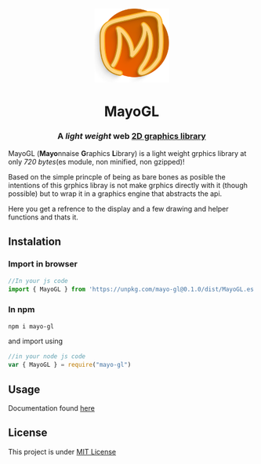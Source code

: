<p align="center">
	<img src="./mayogl.png" width="30%">
</p>
<h1 align="center">MayoGL</h1>
<h3 align="center">A <i>light weight</i> <b>web</b> <u>2D graphics library</u></h3>

MayoGL (**Mayo**nnaise **G**raphics **L**ibrary) is a light weight grphics library at only *720 bytes*(es module, non minified, non gzipped)!

Based on the simple princple of being as bare bones as posible the intentions of this grphics libray is not make grphics directly with it (though possible) but to wrap it in a graphics engine that abstracts the api.

Here you get a refrence to the display and a few drawing and helper functions and thats it.

## Instalation
### Import in browser
```js
//In your js code
import { MayoGL } from 'https://unpkg.com/mayo-gl@0.1.0/dist/MayoGL.es.js'
```
### In npm
```shell
npm i mayo-gl
```
and import using
```js
//in your node js code
var { MayoGL } = require("mayo-gl")
```
## Usage
Documentation found [here](https://imagineee.gitbook.io/mayo-gl/)

## License
This project is under [MIT License](https://github.com/imagineeeinc/MayoGL/blob/main/LICENSE)
